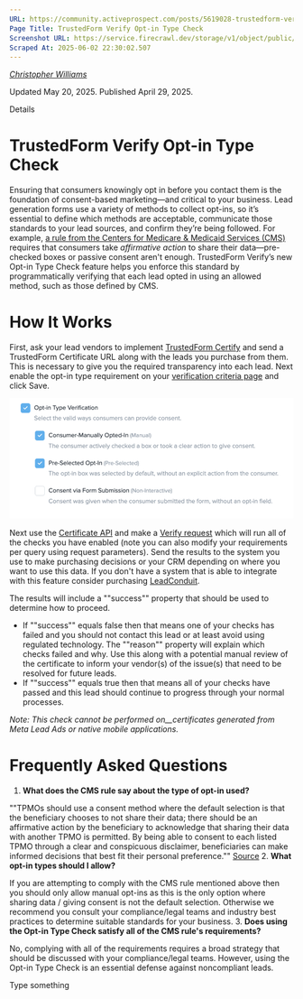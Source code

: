 ```yaml
---
URL: https://community.activeprospect.com/posts/5619028-trustedform-verify-opt-in-type-check
Page Title: TrustedForm Verify Opt-in Type Check
Screenshot URL: https://service.firecrawl.dev/storage/v1/object/public/media/screenshot-3250d64c-3119-4dad-91d3-fb6727afe564.png
Scraped At: 2025-06-02 22:30:02.507
---
```



[_Christopher Williams_](https://community.activeprospect.com/memberships/7846678-christopher-williams)

Updated May 20, 2025. Published April 29, 2025.

Details

# TrustedForm Verify Opt-in Type Check

Ensuring that consumers knowingly opt in before you contact them is the foundation of consent-based marketing—and critical to your business. Lead generation forms use a variety of methods to collect opt-ins, so it’s essential to define which methods are acceptable, communicate those standards to your lead sources, and confirm they’re being followed. For example, [a rule from the Centers for Medicare & Medicaid Services (CMS)](https://www.federalregister.gov/documents/2024/04/23/2024-07105/medicare-program-changes-to-the-medicare-advantage-and-the-medicare-prescription-drug-benefit#p-1610) requires that consumers take _affirmative action_ to share their data—pre-checked boxes or passive consent aren't enough. TrustedForm Verify’s new Opt-in Type Check feature helps you enforce this standard by programmatically verifying that each lead opted in using an allowed method, such as those defined by CMS.

# How It Works

First, ask your lead vendors to implement [TrustedForm Certify](https://activeprospect.com/trustedform/certify?_gl=1*1svxali*_gcl_au*NzQzNzM3ODgwLjE3Mzg1OTY4NTUuMTE5Mzg3NzEzLjE3Mzg4ODY5MzQuMTczODg4Njk1Mg..*_ga*OTA3MjA4OTIuMTY5OTQxNDgwMg..*_ga_QHXBV6N7D1*MTczOTkxNjE0OC42MC4xLjE3Mzk5MjA4NjEuNjAuMC4w) and send a TrustedForm Certificate URL along with the leads you purchase from them. This is necessary to give you the required transparency into each lead. Next enable the opt-in type requirement on your [verification criteria page](https://app.trustedform.com/verification_criteria?__hstc=41051389.bf10695ae71d2133b698b37e11aa6c3d.1730924472413.1745937534129.1745940426354.400&__hssc=41051389.2.1745940426354&__hsfp=1174180583) and click Save.

![](images/image-1.png)

Next use the [Certificate API](https://developers.activeprospect.com/docs/trustedform/api/v4.0/tag/Certificate-URL/) and make a [Verify request](https://developers.activeprospect.com/docs/trustedform/api/v4.0/tag/Verify/) which will run all of the checks you have enabled (note you can also modify your requirements per query using request parameters). Send the results to the system you use to make purchasing decisions or your CRM depending on where you want to use this data. If you don't have a system that is able to integrate with this feature consider purchasing [LeadConduit](https://activeprospect.com/leadconduit).

The results will include a ""success"" property that should be used to determine how to proceed.

- If ""success"" equals false then that means one of your checks has failed and you should not contact this lead or at least avoid using regulated technology. The ""reason"" property will explain which checks failed and why. Use this along with a potential manual review of the certificate to inform your vendor(s) of the issue(s) that need to be resolved for future leads.
- If ""success"" equals true then that means all of your checks have passed and this lead should continue to progress through your normal processes.

_Note: This check cannot be performed on__certificates generated from Meta Lead Ads or native mobile applications._

# Frequently Asked Questions

1. **What does the CMS rule say about the type of opt-in used?**

""TPMOs should use a consent method where the default selection is that the beneficiary chooses to not share their data; there should be an affirmative action by the beneficiary to acknowledge that sharing their data with another TPMO is permitted. By being able to consent to each listed TPMO through a clear and conspicuous disclaimer, beneficiaries can make informed decisions that best fit their personal preference."" [Source](https://www.federalregister.gov/documents/2024/04/23/2024-07105/medicare-program-changes-to-the-medicare-advantage-and-the-medicare-prescription-drug-benefit#p-1610)
2. **What opt-in types should I allow?**

If you are attempting to comply with the CMS rule mentioned above then you should only allow manual opt-ins as this is the only option where sharing data / giving consent is not the default selection. Otherwise we recommend you consult your compliance/legal teams and industry best practices to determine suitable standards for your business.
3. **Does using the Opt-in Type Check satisfy all of the CMS rule's requirements?**

No, complying with all of the requirements requires a broad strategy that should be discussed with your compliance/legal teams. However, using the Opt-in Type Check is an essential defense against noncompliant leads.

Type something
